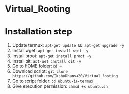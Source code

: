 # Virtual_Rooting
# Installation step
1. Update termux:
   `apt-get update && apt-get upgrade -y`
3. Install wget:
   `apt-get install wget -y`
4. Install proot:
   `apt-get install proot -y`
5. Install git:
   `apt-get install git -y`
6. Go to HOME folder:
  `cd ~`
7. Download script:
   `git clone https://github.com/IkshuDhanva20/Virtual_Rooting`
8. Go to script folder:
   `cd ubuntu-in-termux`
9. Give execution permission:
   `chmod +x ubuntu.sh`
